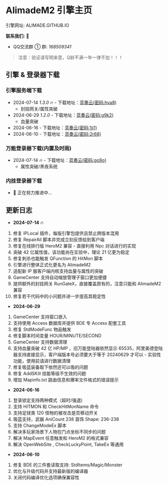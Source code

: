 # AlimadeM2 引擎主页

引擎网址: ALIMADE.GITHUB.IO

<b>联系我们:</b>  :wave:

- QQ交流群 ① 群: <i>168509341</i>

> 注意：验证请写明来意，Q龄不满一年一律不加！！！

## 引擎 & 登录器下载

### 引擎服务端下载

- 2024-07-14 <i>1.3.0</i> :fire: - 下载地址：[蓝奏云(密码:hva8)](https://wwl.lanzouw.com/iScYf24ept4j)
  - 封挂网关/属性突破
- 2024-06-29 <i>1.2.0</i> - 下载地址：[蓝奏云(密码:g9k2)](https://wwl.lanzouw.com/iwGwX24dpnra)
  - 血量突破
- 2024-06-16 - 下载地址：[蓝奏云(密码:1ji1)](https://wwl.lanzouw.com/iHpvZ24dpnxg)
- 2024-06-10 - 下载地址：[蓝奏云(密码:2r68)](https://wwl.lanzouw.com/iuQKN24dpo1a)

### 万能登录器下载(内置及时雨)

- 2024-07-14 :fire: - 下载地址：[蓝奏云(密码:go9o)](https://wwl.lanzouw.com/iamcF24eutoj)
  - 属性突破/黑夜系统

### 内挂登录器下载

- :running: 正在努力推进中...

## 更新日志

- <b>2024-07-14</b> :fire:

1. 修复 IPLocal 插件，每版引擎包提供且禁止跨版本混用
2. 修复 RepairAll 脚本并完成立刻反馈给到客户端
3. 修复在线排行版 HeroM2 兼容 - 直接利用 Npc 对话进行的实现
4. 突破 42 亿属性值，该功能尚在实验中，理论 21 亿更为稳定
5. 修复刺杀也能触发 QFunction 的 HitMon 脚本
6. 引擎进行整体正式化更名为 AlimadeM2
7. 适配新 IP 服客户端内核支持血量与属性的突破
8. GameCenter 支持自动缩放管理子窗口更加便捷
9. 提供额外的封挂网关 RunGateX，直接覆盖原有的，注意只能和 AlimadeM2 兼容
10. 修复若干代码中的小问题并进一步提高其稳定性

- <b>2024-06-29</b>

1. GameCenter 支持窗口嵌入
2. 支持使用 Access 数据库并提供 BDE 专 Access 配套工具
3. 修复 StdModeFunc 物品触发
4. 修复脚本时间变量 HOUR/MINUTE/SECOND
5. GameCenter 支持数据清理
6. 支持血量突破 42 亿 HP/MP ，旧万能登陆器依然显示 65535，阿里美德登陆器支持直接显示，客户端版本号必须要大于等于 20240629 才可以 - 实验性功能，使用前请进行数据清理
7. 修复吸蓝装备取下依然还可以吸的问题
8. 修复 AddSKill 技能等级不生效的问题
9. 增加 Mapinfo.txt 路由信息和爆率文件格式的错误提示


- <b>2024-06-16</b>

1. 登录锁定支持两种模式（超时/强退)
2. 支持 HITMON 和 CheckHitMonName 命令
3. 支持足球类 120 怪物的被攻击是否移动开关
4. 吸蓝支持，武器 AniCount 238 首饰 Shape: 236-238
5. 支持 ChangeModeEx 脚本
6. 解决多玩家场景下人物在门点坐标不同步的问题
7. 解决 MapEvent 任意触发和 HeroM2 的格式兼容
8. 解决 OpenWebSite , CheckLuckyPoint, TakeEx 等通用

- <b>2024-06-10</b>

1. 修复 BDE 的三件套读取支持: StdItems/Magic/Monster
2. 优化与升级代码并支持最新版的编译器
3. 关闭代码编译优化选项确保兼容性
